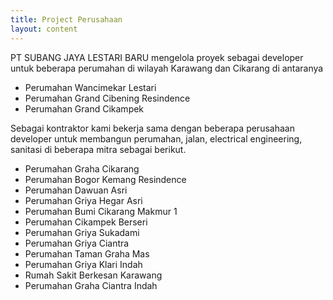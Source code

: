 ```yaml
---
title: Project Perusahaan
layout: content
---
```


PT SUBANG JAYA LESTARI BARU mengelola proyek sebagai developer untuk beberapa perumahan di wilayah Karawang dan Cikarang di antaranya

* Perumahan Wancimekar Lestari
* Perumahan Grand Cibening Resindence
* Perumahan Grand Cikampek

Sebagai kontraktor kami bekerja sama dengan beberapa perusahaan developer untuk membangun perumahan, jalan, electrical engineering, sanitasi di beberapa mitra sebagai berikut.

* Perumahan Graha Cikarang
* Perumahan Bogor Kemang Resindence
* Perumahan Dawuan Asri
* Perumahan Griya Hegar Asri
* Perumahan Bumi Cikarang Makmur 1
* Perumahan Cikampek Berseri
* Perumahan Griya Sukadami
* Perumahan Griya Ciantra
* Perumahan Taman Graha Mas
* Perumahan Griya Klari Indah
* Rumah Sakit Berkesan Karawang
* Perumahan Graha Ciantra Indah